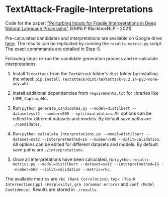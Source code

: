 # TextAttack-Fragile-Interpretations
Code for the paper: ["Perturbing Inputs for Fragile Interpretations in Deep Natural Language Processing"](https://arxiv.org/abs/2108.04990)
(EMNLP BlackboxNLP - 2021)

Pre-calculated candidates and interpretations are available on Google drive [here](https://drive.google.com/drive/folders/1U_bcpKa9OHR11z_o1EXo1QPzUcOxs5jT?usp=sharing). The results can be replicated by running the `results-metric.py` script. The exact commmands are detailed in Step-5.

Following steps re-run the candidate generation process and re-calculate interpretations.

1. Install `Textattack` from the `TextAttack` folder's `dist` folder  by installing the wheel: 
`pip install Textattack/dist/textattack-0.2.14-py3-none-any.whl`

2. Install additional dependencies from `requirements.txt` for libraries like `LIME`, `Captum`, etc.

3. Run `python generate_candidates.py --model=distilbert --dataset=sst2 --number=500 --split=validation`. All options can be edited for different datasets and models. By default save paths are `./candidates`. 

4.  Run `python calculate_interpretations.py --model=distilbert --dataset=sst2 --interpretmethod=IG --number=500 --split=validation`. All options can be edited for different datasets and models. By default save paths are `./interpretations`. 

5. Once all interpretations have been calculated, run `python results-metrics.py --model=distilbert --dataset=sst2 --interpretmethod=IG --number=500 --split=validation --metric=rkc`.

The available metrics are `rkc (Rank Correlation)`, `topk (Top-K Intersection)`,`ppl (Perplexity)`, `grm (Grammar errors)` and `conf (Model Confidence)`. Results are stored in `./results`.
